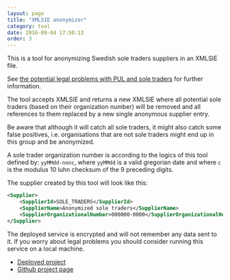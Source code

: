 ```yaml
---
layout: page
title: "XMLSIE anonymizer"
category: tool
date: 2016-09-04 17:50:13
order: 3
---
```

This is a tool for anonymizing Swedish sole traders suppliers in an XMLSIE file.

See
[the potential legal problems with PUL and sole traders](https://sambruk.github.io/Open-Accounts-Payable/doc/legal-considerations.html)
for further information.

The tool accepts XMLSIE and returns a new XMLSIE where all potential sole traders (based on their
organization number) will be removed and all references to them replaced by a new single anonymous supplier entry.

Be aware that although it will catch all sole traders, it might also catch some false positives, i.e. organisations that
are not sole traders might end up in this group and be anonymized.

A sole trader organization number is according to the logics of this tool defined by:
`yyMMdd-nnnc`, where `yyMMdd` is a valid gregorian date and where `c` is the modulus 10 luhn checksum of the 9 preceding digits.

The supplier created by this tool will look like this:

```xml
<Supplier>
    <SupplierId>SOLE_TRADERS</SupplierId>
    <SupplierName>Anonymized sole traders</SupplierName>
    <SupplierOrganizationalNumber>000000-0000</SupplierOrganizationalNumber>
</Supplier>
```

The deployed service is encrypted and will not remember any data sent to it. If you worry about legal problems you
should consider running this service on a local machine.


* [Deployed project](https://xmlsie.sambruk.kodapan.se/anonymize.html)
* [Github project page](https://github.com/kodapan/xmlsie-tools)



